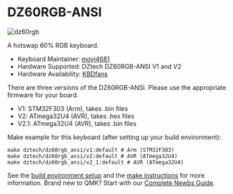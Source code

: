 # DZ60RGB-ANSI

![dz60rgb](https://cdn.shopify.com/s/files/1/0043/9140/3591/products/TIM_20190130170231_grande.jpg?v=1548839053)

A hotswap 60% RGB keyboard.

* Keyboard Maintainer: [moyi4681](https://github.com/moyi4681)
* Hardware Supported: DZtech DZ60RGB-ANSI V1 and V2
* Hardware Availability: [KBDfans](https://kbdfans.com/)

There are three versions of the DZ60RGB-ANSI. Please use the appropriate firmware for your board.

* V1: STM32F303 (Arm), takes .bin files
* V2: ATmega32U4 (AVR), takes .hex files
* V2.1: ATmega32U4 (AVR), takes .bin files

Make example for this keyboard (after setting up your build environment):

    make dztech/dz60rgb_ansi/v1:default # Arm (STM32F303)
    make dztech/dz60rgb_ansi/v2:default # AVR (ATmega32U4)
    make dztech/dz60rgb_ansi/v2_1:default # AVR (ATmega32U4)

See the [build environment setup](https://docs.qmk.fm/#/getting_started_build_tools) and the [make instructions](https://docs.qmk.fm/#/getting_started_make_guide) for more information. Brand new to QMK? Start with our [Complete Newbs Guide](https://docs.qmk.fm/#/newbs).
